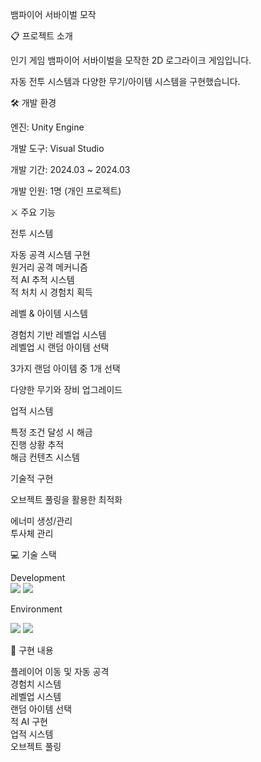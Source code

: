 뱀파이어 서바이벌 모작



📋 프로젝트 소개  

인기 게임 뱀파이어 서바이벌을 모작한 2D 로그라이크 게임입니다.  

자동 전투 시스템과 다양한 무기/아이템 시스템을 구현했습니다.  

  
🛠 개발 환경  
  
  
엔진: Unity Engine  

개발 도구: Visual Studio  

개발 기간: 2024.03 ~ 2024.03  

개발 인원: 1명 (개인 프로젝트)  


⚔ 주요 기능  

전투 시스템  
  
  
자동 공격 시스템 구현  
원거리 공격 메커니즘  
적 AI 추적 시스템  
적 처치 시 경험치 획득  

  
레벨 & 아이템 시스템  

  
경험치 기반 레벨업 시스템  
레벨업 시 랜덤 아이템 선택  

  
3가지 랜덤 아이템 중 1개 선택  
  
  
다양한 무기와 장비 업그레이드  

  
업적 시스템  
  
특정 조건 달성 시 해금  
진행 상황 추적  
해금 컨텐츠 시스템  

  
기술적 구현  
  
  
오브젝트 풀링을 활용한 최적화  
  
에너미 생성/관리  
투사체 관리  
  
  
  
💻 기술 스택  
  
Development  
<img src="https://img.shields.io/badge/Unity-000000?style=flat-square&logo=Unity&logoColor=white"/> <img src="https://img.shields.io/badge/C%23-239120?style=flat-square&logo=CSharp&logoColor=white"/>  
  
Environment  

<img src="https://img.shields.io/badge/Visual Studio-5C2D91?style=flat-square&logo=Visual Studio&logoColor=white"/> <img src="https://img.shields.io/badge/Git-F05032?style=flat-square&logo=Git&logoColor=white"/>  

📌 구현 내용  
  
플레이어 이동 및 자동 공격  
경험치 시스템  
레벨업 시스템  
랜덤 아이템 선택  
적 AI 구현  
업적 시스템  
오브젝트 풀링  
